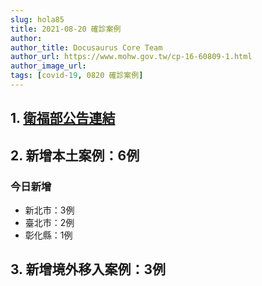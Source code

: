 ```yaml
---
slug: hola85
title: 2021-08-20 確診案例
author: 
author_title: Docusaurus Core Team
author_url: https://www.mohw.gov.tw/cp-16-60809-1.html
author_image_url: 
tags: [covid-19, 0820 確診案例]
---
```


## 1. [衛福部公告連結](https://www.cdc.gov.tw/Bulletin/Detail/zrW7NHh2Fvz07rrCKMjwkw?typeid=9)

## 2. 新增本土案例：6例

### 今日新增
* 新北市：3例
* 臺北市：2例
* 彰化縣：1例

## 3. 新增境外移入案例：3例
